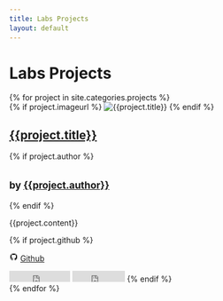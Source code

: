 ```yaml
---
title: Labs Projects
layout: default
---
```


# Labs Projects

<div class="results">
  {% for project in site.categories.projects %}
    <div class="record">
      <div class="image">
        {% if project.imageurl %}
          <img src="{{project.imageurl}}" alt="{{project.title}}" />
        {% endif %}
      </div>
      <h2>
        <a href="{{project.projecturl}}" target="_blank">{{project.title}}</a>
      </h2>
      {% if project.author %}
        <h2>
          <small>by <a href="{{project.authorurl}}" target="_blank">{{project.author}}</a></small>
        </h2>
      {% endif %}
      <div class="rhs">
        <p class="description" title="{{project.content}}">{{project.content}}</p>
        {% if project.github %}
          <p><img src="/img/github.png" /> <a href="{{project.github}}">Github</a></p>
          <iframe src="http://ghbtns.com/github-btn.html?user={{project.github_user}}&repo={{project.github_repo}}&type=watch&count=true"
              allowtransparency="true" frameborder="0" scrolling="0" width="110" height="20"></iframe>
          <iframe src="http://ghbtns.com/github-btn.html?user={{project.github_user}}&repo={{project.github_repo}}&type=fork&count=true"
              allowtransparency="true" frameborder="0" scrolling="0" width="95" height="20"></iframe>
        {% endif %}
      </div>
    </div>
    <div style="clear: both;"></div>
  {% endfor %}
</div>
